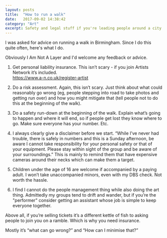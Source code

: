 ```yaml
---
layout: posts
title:  "How to run a walk"
date:   2017-09-02 14:38:42
category: "Art"
excerpt: Safety and legal stuff if you're leading people around a city. 
---
```


I was asked for advice on running a walk in Birmingham. Since I do this quite often, here's what I do. 

Obviously I Am Not A Layer and I'd welcome any feedback or advice. 

1) Get personal liability insurance. This isn’t scary - if you join Artists Network it’s included.   
https://www.a-n.co.uk/register-artist

2) Do a risk assessment. Again, this isn’t scary. Just think about what could reasonably go wrong (eg, people stepping into road to take photos and getting run over) and how you might mitigate that (tell people not to do this at the beginning of the walk). 

3) Do a safety run-down at the beginning of the walk. Explain what’s going to happen and where it will end, so if people get lost they know where to go. Make sure everyone has your number. Etc.

4) I always clearly give a disclaimer before we start. “While I’ve never had trouble, there is safely in numbers and this is a Sunday afternoon, be aware I cannot take responsibility for your personal safety or that of your equipment. Please stay within sight of the group and be aware of your surroundings.” This is mainly to remind them that have expensive cameras around their necks which can make them a target.

5) Children under the age of 16 are welcome if accompanied by a paying adult. I won’t take unaccompanied minors, even with my DBS check. Not worth the hassle. 

6) I find I cannot do the people management thing while also doing the art thing. Admittedly my groups tend to drift and wander, but if you’re the "performer" consider getting an assistant whose job is simple to keep everyone together. 

Above all, if you’re selling tickets it’s a different kettle of fish to asking people to join you on a ramble. Which is why you need insurance. 

Mostly it’s “what can go wrong?” and “How can I minimise that?”
